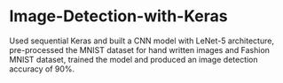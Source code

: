 # Image-Detection-with-Keras
Used sequential Keras and built a CNN model with LeNet-5 architecture, pre-processed the MNIST dataset for hand written images and Fashion MNIST dataset, trained the model and produced an image detection accuracy of 90%.
